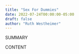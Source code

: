 ```yaml
---
title: "Sex For Dummies"
date: 2022-07-24T00:00:00-05:00
draft: false
author: "Ruth Westheimer"
---
```


SUMMARY

<!--more-->

CONTENT